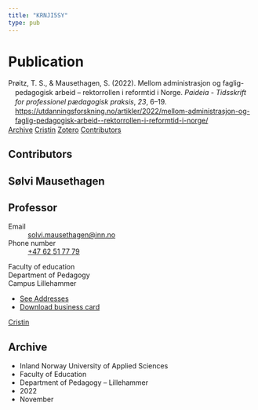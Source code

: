 ```yaml
---
title: "KRNJI5SY"
type: pub
---
```

<h1>Publication</h1>
<article id="csl-bib-container-KRNJI5SY" class="csl-bib-container">
  <div class="csl-bib-body" style="line-height: 1.35; padding-left: 1em; text-indent:-1em;">
  <div class="csl-entry">Pr&#xF8;itz, T. S., &amp; Mausethagen, S. (2022). Mellom administrasjon og faglig-pedagogisk arbeid &#x2013; rektorrollen i reformtid i Norge. <i>Paideia - Tidsskrift for professionel p&#xE6;dagogisk praksis</i>, <i>23</i>, 6&#x2013;19. <a href="https://utdanningsforskning.no/artikler/2022/mellom-administrasjon-og-faglig-pedagogisk-arbeid--rektorrollen-i-reformtid-i-norge/">https://utdanningsforskning.no/artikler/2022/mellom-administrasjon-og-faglig-pedagogisk-arbeid--rektorrollen-i-reformtid-i-norge/</a></div>
</div>
  <div class="csl-bib-buttons">
    <a href="#taxonomy-article-KRNJI5SY" class="csl-bib-button">Archive</a>
    <a href alt="Cristin URL" class="csl-bib-button">Cristin</a>
    <a href alt="Zotero URL" class="csl-bib-button">Zotero</a>
    <a href="#contributors-article-KRNJI5SY" class="csl-bib-button">Contributors</a>
  </div>
  <div id="csl-bib-meta-container-KRNJI5SY"></div>
</article>
<div id="csl-bib-meta-KRNJI5SY" class="csl-bib-meta">
  <article id="contributors-article-KRNJI5SY" class="contributors-article">
    <h1>Contributors</h1>
    <div class="personas">
<div class="vrtx-hinn-person-card">
<div class="photo">
<i class="lar la-user-circle missing-person"></i>
</div>
<div class="info">
<hgroup><h1>Sølvi Mausethagen</h1>
<h2>Professor</h2>
</hgroup><dl>
<dt>Email</dt>
<dd>
<a href="mailto:solvi.mausethagen@inn.no">solvi.mausethagen@inn.no</a>
</dd>
<dt>Phone number</dt>
<dd><a href="tel:+4762517779">
+47 62 51 77 79
</a></dd>
</dl>
<p>
Faculty of education<br>
Department of Pedagogy<br>
Campus Lillehammer
</p>
<ul class="vrtx-hinn-links">
<li><a href="https://www.inn.no/english/find-an-employee/solvi-mausethagen.html#vrtx-hinn-addresses">See Addresses</a></li>
<li><a href="https://www.inn.no/english/find-an-employee/solvi-mausethagen.html?vrtx=vcf">Download business card</a></li>
</ul>
</div>
</div>
<a href="https://app.cristin.no/persons/show.jsf?id=60275" alt="Cristin URL" class="personas-cristin">Cristin</a>
</div>
  </article>
  <article id="taxonomy-article-KRNJI5SY" class="taxonomy-article">
    <h1>Archive</h1>
    <ul>
      <li>Inland Norway University of Applied Sciences</li>
      <li>Faculty of Education</li>
      <li>Department of Pedagogy – Lillehammer</li>
      <li>2022</li>
      <li>November</li>
    </ul>
  </article>
</div>
